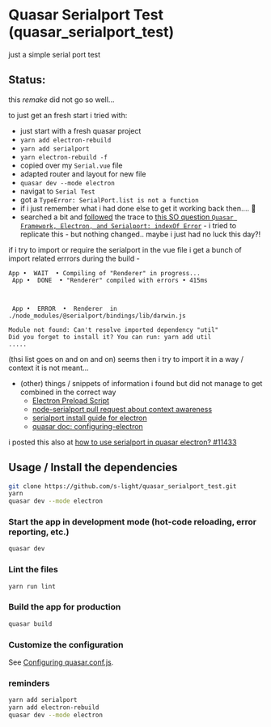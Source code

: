 # Quasar Serialport Test (quasar_serialport_test)

just a simple serial port test


## Status:
this *remake*
did not go so well...

to just get an fresh start i tried with:
- just start with a fresh quasar project
- `yarn add electron-rebuild`
- `yarn add serialport`
- `yarn electron-rebuild -f`
- copied over my `Serial.vue` file
- adapted router and layout for new file
- `quasar dev --mode electron`
- navigat to `Serial Test`
- got a `TypeError: SerialPort.list is not a function`
-  if i just remember what i had done else to get it working back then.... :see_no_evil:
- searched a bit and [followed](https://forum.quasar-framework.org/topic/4173/can-t-use-the-serialport-module-building-for-electron) the trace to [this SO question `Quasar Framework, Electron, and Serialport: indexOf Error`](https://stackoverflow.com/questions/62360403/quasar-framework-electron-and-serialport-indexof-error) -
 i tried to replicate this - but nothing changed..
 maybe i just had no luck this day?!

if i try to import or require the serialport in the vue file i get a bunch of import related errrors during the build -
```
App •  WAIT  • Compiling of "Renderer" in progress...
 App •  DONE  • "Renderer" compiled with errors • 415ms



 App •  ERROR  •  Renderer  in ./node_modules/@serialport/bindings/lib/darwin.js

Module not found: Can't resolve imported dependency "util"
Did you forget to install it? You can run: yarn add util
.....
```
(thsi list goes on and on and on)
seems then i try to import it in a way / context it is not meant...

- (other) things / snippets of information i found but did not manage to get combined in the correct way
    - [Electron Preload Script](https://quasar.dev/quasar-cli/developing-electron-apps/electron-preload-script)
    - [node-serialport pull request about context awareness](https://github.com/serialport/node-serialport/pull/2352)
    - [serialport install guide for electron](https://serialport.io/docs/guide-installation#electron)
    - [quasar doc: configuring-electron](https://quasar.dev/quasar-cli/developing-electron-apps/configuring-electron)


i posted this also at [how to use serialport in quasar electron? #11433](https://github.com/quasarframework/quasar/discussions/11433)






## Usage / Install the dependencies
```bash
git clone https://github.com/s-light/quasar_serialport_test.git
yarn
quasar dev --mode electron
```

### Start the app in development mode (hot-code reloading, error reporting, etc.)
```bash
quasar dev
```

### Lint the files
```bash
yarn run lint
```

### Build the app for production
```bash
quasar build
```

### Customize the configuration
See [Configuring quasar.conf.js](https://quasar.dev/quasar-cli/quasar-conf-js).


### reminders
```bash
yarn add serialport
yarn add electron-rebuild
quasar dev --mode electron
```
